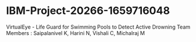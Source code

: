 # IBM-Project-20266-1659716048
VirtualEye - Life Guard for Swimming Pools to Detect Active Drowning
Team Members :
  Saipalanivel K,
   Harini N,
   Vishali C,
   Michalraj M
